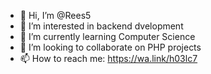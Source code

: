 - 👋 Hi, I’m @Rees5
- 👀 I’m interested in backend dvelopment
- 🌱 I’m currently learning Computer Science
- 💞️ I’m looking to collaborate on PHP projects
- 📫 How to reach me: https://wa.link/h03lc7

<!---
Rees5/Rees5 is a ✨ special ✨ repository because its `README.md` (this file) appears on your GitHub profile.
You can click the Preview link to take a look at your changes.
--->
